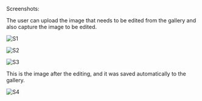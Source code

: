 Screenshots:

The user can upload the image that needs to be edited from the gallery and also capture the image to be edited.

![S1](https://github.com/user-attachments/assets/738850fc-cd31-40ef-9d1c-0fe1a73eea6e)

![S2](https://github.com/user-attachments/assets/15407be8-9afd-452b-9452-ca674ce3664d)

![S3](https://github.com/user-attachments/assets/9b0573f5-2e5c-4cf3-8bd8-dd04695bbaf9)

This is the image after the editing, and it was saved automatically to the gallery.

![S4](https://github.com/user-attachments/assets/b16af02c-832c-4279-86dd-572b26d2ad31)
